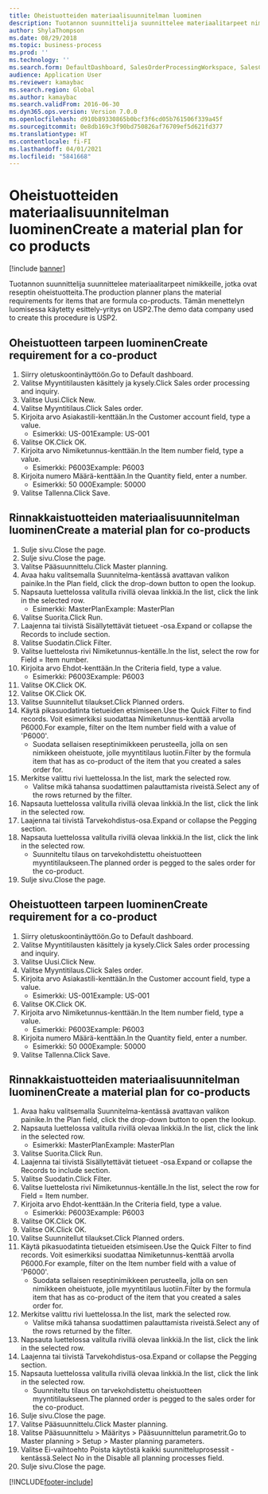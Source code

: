 ```yaml
---
title: Oheistuotteiden materiaalisuunnitelman luominen
description: Tuotannon suunnittelija suunnittelee materiaalitarpeet nimikkeille, jotka ovat reseptin oheistuotteita.
author: ShylaThompson
ms.date: 08/29/2018
ms.topic: business-process
ms.prod: ''
ms.technology: ''
ms.search.form: DefaultDashboard, SalesOrderProcessingWorkspace, SalesCreateOrder, SalesTable, ReqCreatePlanWorkspace, ReqTransPlanCard, SysQueryForm, ReqTransPo
audience: Application User
ms.reviewer: kamaybac
ms.search.region: Global
ms.author: kamaybac
ms.search.validFrom: 2016-06-30
ms.dyn365.ops.version: Version 7.0.0
ms.openlocfilehash: d910b89330865b0bcf3f6cd05b761506f339a45f
ms.sourcegitcommit: 0e8db169c3f90bd750826af76709ef5d621fd377
ms.translationtype: HT
ms.contentlocale: fi-FI
ms.lasthandoff: 04/01/2021
ms.locfileid: "5841668"
---
```

# <a name="create-a-material-plan-for-co-products"></a><span data-ttu-id="1aa2a-103">Oheistuotteiden materiaalisuunnitelman luominen</span><span class="sxs-lookup"><span data-stu-id="1aa2a-103">Create a material plan for co products</span></span>

[!include [banner](../../includes/banner.md)]

<span data-ttu-id="1aa2a-104">Tuotannon suunnittelija suunnittelee materiaalitarpeet nimikkeille, jotka ovat reseptin oheistuotteita.</span><span class="sxs-lookup"><span data-stu-id="1aa2a-104">The production planner plans the material requirements for items that are formula co-products.</span></span> <span data-ttu-id="1aa2a-105">Tämän menettelyn luomisessa käytetty esittely-yritys on USP2.</span><span class="sxs-lookup"><span data-stu-id="1aa2a-105">The demo data company used to create this procedure is USP2.</span></span>


## <a name="create-requirement-for-a-co-product"></a><span data-ttu-id="1aa2a-106">Oheistuotteen tarpeen luominen</span><span class="sxs-lookup"><span data-stu-id="1aa2a-106">Create requirement for a co-product</span></span>
1. <span data-ttu-id="1aa2a-107">Siirry oletuskoontinäyttöön.</span><span class="sxs-lookup"><span data-stu-id="1aa2a-107">Go to Default dashboard.</span></span>
2. <span data-ttu-id="1aa2a-108">Valitse Myyntitilausten käsittely ja kysely.</span><span class="sxs-lookup"><span data-stu-id="1aa2a-108">Click Sales order processing and inquiry.</span></span>
3. <span data-ttu-id="1aa2a-109">Valitse Uusi.</span><span class="sxs-lookup"><span data-stu-id="1aa2a-109">Click New.</span></span>
4. <span data-ttu-id="1aa2a-110">Valitse Myyntitilaus.</span><span class="sxs-lookup"><span data-stu-id="1aa2a-110">Click Sales order.</span></span>
5. <span data-ttu-id="1aa2a-111">Kirjoita arvo Asiakastili-kenttään.</span><span class="sxs-lookup"><span data-stu-id="1aa2a-111">In the Customer account field, type a value.</span></span>
    * <span data-ttu-id="1aa2a-112">Esimerkki: US-001</span><span class="sxs-lookup"><span data-stu-id="1aa2a-112">Example: US-001</span></span>  
6. <span data-ttu-id="1aa2a-113">Valitse OK.</span><span class="sxs-lookup"><span data-stu-id="1aa2a-113">Click OK.</span></span>
7. <span data-ttu-id="1aa2a-114">Kirjoita arvo Nimiketunnus-kenttään.</span><span class="sxs-lookup"><span data-stu-id="1aa2a-114">In the Item number field, type a value.</span></span>
    * <span data-ttu-id="1aa2a-115">Esimerkki: P6003</span><span class="sxs-lookup"><span data-stu-id="1aa2a-115">Example: P6003</span></span>  
8. <span data-ttu-id="1aa2a-116">Kirjoita numero Määrä-kenttään.</span><span class="sxs-lookup"><span data-stu-id="1aa2a-116">In the Quantity field, enter a number.</span></span>
    * <span data-ttu-id="1aa2a-117">Esimerkki: 50 000</span><span class="sxs-lookup"><span data-stu-id="1aa2a-117">Example: 50000</span></span>  
9. <span data-ttu-id="1aa2a-118">Valitse Tallenna.</span><span class="sxs-lookup"><span data-stu-id="1aa2a-118">Click Save.</span></span>

## <a name="create-a-material-plan-for-co-products"></a><span data-ttu-id="1aa2a-119">Rinnakkaistuotteiden materiaalisuunnitelman luominen</span><span class="sxs-lookup"><span data-stu-id="1aa2a-119">Create a material plan for co-products</span></span>
1. <span data-ttu-id="1aa2a-120">Sulje sivu.</span><span class="sxs-lookup"><span data-stu-id="1aa2a-120">Close the page.</span></span>
2. <span data-ttu-id="1aa2a-121">Sulje sivu.</span><span class="sxs-lookup"><span data-stu-id="1aa2a-121">Close the page.</span></span>
3. <span data-ttu-id="1aa2a-122">Valitse Pääsuunnittelu.</span><span class="sxs-lookup"><span data-stu-id="1aa2a-122">Click Master planning.</span></span>
4. <span data-ttu-id="1aa2a-123">Avaa haku valitsemalla Suunnitelma-kentässä avattavan valikon painike.</span><span class="sxs-lookup"><span data-stu-id="1aa2a-123">In the Plan field, click the drop-down button to open the lookup.</span></span>
5. <span data-ttu-id="1aa2a-124">Napsauta luettelossa valitulla rivillä olevaa linkkiä.</span><span class="sxs-lookup"><span data-stu-id="1aa2a-124">In the list, click the link in the selected row.</span></span>
    * <span data-ttu-id="1aa2a-125">Esimerkki: MasterPlan</span><span class="sxs-lookup"><span data-stu-id="1aa2a-125">Example: MasterPlan</span></span>  
6. <span data-ttu-id="1aa2a-126">Valitse Suorita.</span><span class="sxs-lookup"><span data-stu-id="1aa2a-126">Click Run.</span></span>
7. <span data-ttu-id="1aa2a-127">Laajenna tai tiivistä Sisällytettävät tietueet -osa.</span><span class="sxs-lookup"><span data-stu-id="1aa2a-127">Expand or collapse the Records to include section.</span></span>
8. <span data-ttu-id="1aa2a-128">Valitse Suodatin.</span><span class="sxs-lookup"><span data-stu-id="1aa2a-128">Click Filter.</span></span>
9. <span data-ttu-id="1aa2a-129">Valitse luettelosta rivi Nimiketunnus-kentälle.</span><span class="sxs-lookup"><span data-stu-id="1aa2a-129">In the list, select the row for Field = Item number.</span></span>
10. <span data-ttu-id="1aa2a-130">Kirjoita arvo Ehdot-kenttään.</span><span class="sxs-lookup"><span data-stu-id="1aa2a-130">In the Criteria field, type a value.</span></span>
    * <span data-ttu-id="1aa2a-131">Esimerkki: P6003</span><span class="sxs-lookup"><span data-stu-id="1aa2a-131">Example: P6003</span></span>  
11. <span data-ttu-id="1aa2a-132">Valitse OK.</span><span class="sxs-lookup"><span data-stu-id="1aa2a-132">Click OK.</span></span>
12. <span data-ttu-id="1aa2a-133">Valitse OK.</span><span class="sxs-lookup"><span data-stu-id="1aa2a-133">Click OK.</span></span>
13. <span data-ttu-id="1aa2a-134">Valitse Suunnitellut tilaukset.</span><span class="sxs-lookup"><span data-stu-id="1aa2a-134">Click Planned orders.</span></span>
14. <span data-ttu-id="1aa2a-135">Käytä pikasuodatinta tietueiden etsimiseen.</span><span class="sxs-lookup"><span data-stu-id="1aa2a-135">Use the Quick Filter to find records.</span></span> <span data-ttu-id="1aa2a-136">Voit esimerkiksi suodattaa Nimiketunnus-kenttää arvolla P6000.</span><span class="sxs-lookup"><span data-stu-id="1aa2a-136">For example, filter on the Item number field with a value of 'P6000'.</span></span>
    * <span data-ttu-id="1aa2a-137">Suodata sellaisen reseptinimikkeen perusteella, jolla on sen nimikkeen oheistuote, jolle myyntitilaus luotiin.</span><span class="sxs-lookup"><span data-stu-id="1aa2a-137">Filter by the formula item that has as co-product of the item that you created a sales order for.</span></span>  
15. <span data-ttu-id="1aa2a-138">Merkitse valittu rivi luettelossa.</span><span class="sxs-lookup"><span data-stu-id="1aa2a-138">In the list, mark the selected row.</span></span>
    * <span data-ttu-id="1aa2a-139">Valitse mikä tahansa suodattimen palauttamista riveistä.</span><span class="sxs-lookup"><span data-stu-id="1aa2a-139">Select any of the rows returned by the filter.</span></span>  
16. <span data-ttu-id="1aa2a-140">Napsauta luettelossa valitulla rivillä olevaa linkkiä.</span><span class="sxs-lookup"><span data-stu-id="1aa2a-140">In the list, click the link in the selected row.</span></span>
17. <span data-ttu-id="1aa2a-141">Laajenna tai tiivistä Tarvekohdistus-osa.</span><span class="sxs-lookup"><span data-stu-id="1aa2a-141">Expand or collapse the Pegging section.</span></span>
18. <span data-ttu-id="1aa2a-142">Napsauta luettelossa valitulla rivillä olevaa linkkiä.</span><span class="sxs-lookup"><span data-stu-id="1aa2a-142">In the list, click the link in the selected row.</span></span>
    * <span data-ttu-id="1aa2a-143">Suunniteltu tilaus on tarvekohdistettu oheistuotteen myyntitilaukseen.</span><span class="sxs-lookup"><span data-stu-id="1aa2a-143">The planned order is pegged to the sales order for the co-product.</span></span>  
19. <span data-ttu-id="1aa2a-144">Sulje sivu.</span><span class="sxs-lookup"><span data-stu-id="1aa2a-144">Close the page.</span></span>

## <a name="create-requirement-for-a-co-product"></a><span data-ttu-id="1aa2a-145">Oheistuotteen tarpeen luominen</span><span class="sxs-lookup"><span data-stu-id="1aa2a-145">Create requirement for a co-product</span></span>
1. <span data-ttu-id="1aa2a-146">Siirry oletuskoontinäyttöön.</span><span class="sxs-lookup"><span data-stu-id="1aa2a-146">Go to Default dashboard.</span></span>
2. <span data-ttu-id="1aa2a-147">Valitse Myyntitilausten käsittely ja kysely.</span><span class="sxs-lookup"><span data-stu-id="1aa2a-147">Click Sales order processing and inquiry.</span></span>
3. <span data-ttu-id="1aa2a-148">Valitse Uusi.</span><span class="sxs-lookup"><span data-stu-id="1aa2a-148">Click New.</span></span>
4. <span data-ttu-id="1aa2a-149">Valitse Myyntitilaus.</span><span class="sxs-lookup"><span data-stu-id="1aa2a-149">Click Sales order.</span></span>
5. <span data-ttu-id="1aa2a-150">Kirjoita arvo Asiakastili-kenttään.</span><span class="sxs-lookup"><span data-stu-id="1aa2a-150">In the Customer account field, type a value.</span></span>
    * <span data-ttu-id="1aa2a-151">Esimerkki: US-001</span><span class="sxs-lookup"><span data-stu-id="1aa2a-151">Example: US-001</span></span>  
6. <span data-ttu-id="1aa2a-152">Valitse OK.</span><span class="sxs-lookup"><span data-stu-id="1aa2a-152">Click OK.</span></span>
7. <span data-ttu-id="1aa2a-153">Kirjoita arvo Nimiketunnus-kenttään.</span><span class="sxs-lookup"><span data-stu-id="1aa2a-153">In the Item number field, type a value.</span></span>
    * <span data-ttu-id="1aa2a-154">Esimerkki: P6003</span><span class="sxs-lookup"><span data-stu-id="1aa2a-154">Example: P6003</span></span>  
8. <span data-ttu-id="1aa2a-155">Kirjoita numero Määrä-kenttään.</span><span class="sxs-lookup"><span data-stu-id="1aa2a-155">In the Quantity field, enter a number.</span></span>
    * <span data-ttu-id="1aa2a-156">Esimerkki: 50 000</span><span class="sxs-lookup"><span data-stu-id="1aa2a-156">Example: 50000</span></span>  
9. <span data-ttu-id="1aa2a-157">Valitse Tallenna.</span><span class="sxs-lookup"><span data-stu-id="1aa2a-157">Click Save.</span></span>

## <a name="create-a-material-plan-for-co-products"></a><span data-ttu-id="1aa2a-158">Rinnakkaistuotteiden materiaalisuunnitelman luominen</span><span class="sxs-lookup"><span data-stu-id="1aa2a-158">Create a material plan for co-products</span></span>
1. <span data-ttu-id="1aa2a-159">Avaa haku valitsemalla Suunnitelma-kentässä avattavan valikon painike.</span><span class="sxs-lookup"><span data-stu-id="1aa2a-159">In the Plan field, click the drop-down button to open the lookup.</span></span>
2. <span data-ttu-id="1aa2a-160">Napsauta luettelossa valitulla rivillä olevaa linkkiä.</span><span class="sxs-lookup"><span data-stu-id="1aa2a-160">In the list, click the link in the selected row.</span></span>
    * <span data-ttu-id="1aa2a-161">Esimerkki: MasterPlan</span><span class="sxs-lookup"><span data-stu-id="1aa2a-161">Example: MasterPlan</span></span>  
3. <span data-ttu-id="1aa2a-162">Valitse Suorita.</span><span class="sxs-lookup"><span data-stu-id="1aa2a-162">Click Run.</span></span>
4. <span data-ttu-id="1aa2a-163">Laajenna tai tiivistä Sisällytettävät tietueet -osa.</span><span class="sxs-lookup"><span data-stu-id="1aa2a-163">Expand or collapse the Records to include section.</span></span>
5. <span data-ttu-id="1aa2a-164">Valitse Suodatin.</span><span class="sxs-lookup"><span data-stu-id="1aa2a-164">Click Filter.</span></span>
6. <span data-ttu-id="1aa2a-165">Valitse luettelosta rivi Nimiketunnus-kentälle.</span><span class="sxs-lookup"><span data-stu-id="1aa2a-165">In the list, select the row for Field = Item number.</span></span>
7. <span data-ttu-id="1aa2a-166">Kirjoita arvo Ehdot-kenttään.</span><span class="sxs-lookup"><span data-stu-id="1aa2a-166">In the Criteria field, type a value.</span></span>
    * <span data-ttu-id="1aa2a-167">Esimerkki: P6003</span><span class="sxs-lookup"><span data-stu-id="1aa2a-167">Example: P6003</span></span>  
8. <span data-ttu-id="1aa2a-168">Valitse OK.</span><span class="sxs-lookup"><span data-stu-id="1aa2a-168">Click OK.</span></span>
9. <span data-ttu-id="1aa2a-169">Valitse OK.</span><span class="sxs-lookup"><span data-stu-id="1aa2a-169">Click OK.</span></span>
10. <span data-ttu-id="1aa2a-170">Valitse Suunnitellut tilaukset.</span><span class="sxs-lookup"><span data-stu-id="1aa2a-170">Click Planned orders.</span></span>
11. <span data-ttu-id="1aa2a-171">Käytä pikasuodatinta tietueiden etsimiseen.</span><span class="sxs-lookup"><span data-stu-id="1aa2a-171">Use the Quick Filter to find records.</span></span> <span data-ttu-id="1aa2a-172">Voit esimerkiksi suodattaa Nimiketunnus-kenttää arvolla P6000.</span><span class="sxs-lookup"><span data-stu-id="1aa2a-172">For example, filter on the Item number field with a value of 'P6000'.</span></span>
    * <span data-ttu-id="1aa2a-173">Suodata sellaisen reseptinimikkeen perusteella, jolla on sen nimikkeen oheistuote, jolle myyntitilaus luotiin.</span><span class="sxs-lookup"><span data-stu-id="1aa2a-173">Filter by the formula item that has as co-product of the item that you created a sales order for.</span></span>  
12. <span data-ttu-id="1aa2a-174">Merkitse valittu rivi luettelossa.</span><span class="sxs-lookup"><span data-stu-id="1aa2a-174">In the list, mark the selected row.</span></span>
    * <span data-ttu-id="1aa2a-175">Valitse mikä tahansa suodattimen palauttamista riveistä.</span><span class="sxs-lookup"><span data-stu-id="1aa2a-175">Select any of the rows returned by the filter.</span></span>  
13. <span data-ttu-id="1aa2a-176">Napsauta luettelossa valitulla rivillä olevaa linkkiä.</span><span class="sxs-lookup"><span data-stu-id="1aa2a-176">In the list, click the link in the selected row.</span></span>
14. <span data-ttu-id="1aa2a-177">Laajenna tai tiivistä Tarvekohdistus-osa.</span><span class="sxs-lookup"><span data-stu-id="1aa2a-177">Expand or collapse the Pegging section.</span></span>
15. <span data-ttu-id="1aa2a-178">Napsauta luettelossa valitulla rivillä olevaa linkkiä.</span><span class="sxs-lookup"><span data-stu-id="1aa2a-178">In the list, click the link in the selected row.</span></span>
    * <span data-ttu-id="1aa2a-179">Suunniteltu tilaus on tarvekohdistettu oheistuotteen myyntitilaukseen.</span><span class="sxs-lookup"><span data-stu-id="1aa2a-179">The planned order is pegged to the sales order for the co-product.</span></span>  
16. <span data-ttu-id="1aa2a-180">Sulje sivu.</span><span class="sxs-lookup"><span data-stu-id="1aa2a-180">Close the page.</span></span>
17. <span data-ttu-id="1aa2a-181">Valitse Pääsuunnittelu.</span><span class="sxs-lookup"><span data-stu-id="1aa2a-181">Click Master planning.</span></span>
18. <span data-ttu-id="1aa2a-182">Valitse Pääsuunnittelu > Määritys > Pääsuunnittelun parametrit.</span><span class="sxs-lookup"><span data-stu-id="1aa2a-182">Go to Master planning > Setup > Master planning parameters.</span></span>
19. <span data-ttu-id="1aa2a-183">Valitse Ei-vaihtoehto Poista käytöstä kaikki suunnitteluprosessit -kentässä.</span><span class="sxs-lookup"><span data-stu-id="1aa2a-183">Select No in the Disable all planning processes field.</span></span>
20. <span data-ttu-id="1aa2a-184">Sulje sivu.</span><span class="sxs-lookup"><span data-stu-id="1aa2a-184">Close the page.</span></span>



[!INCLUDE[footer-include](../../../includes/footer-banner.md)]
